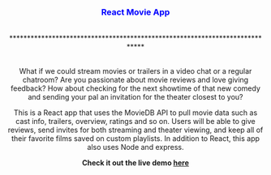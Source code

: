  <div class="wrapper" style="text-align:center;">
  <h3 style="color:blue;">React Movie App</h3>
  <br/>
  ****************************************************************************
  <br/>
  <br/>
  <p>What if we could stream movies or trailers in a video chat or a regular chatroom? Are you passionate about movie reviews and love giving feedback? How about checking for the next showtime of that new comedy and sending your pal an invitation for the theater closest to you?</p> 

  <p>This is a React app that uses the MovieDB API to pull movie data such as cast info, trailers, overview, ratings and so on. Users will be able to give reviews, send invites for both streaming and theater viewing, and keep all of their favorite films saved on custom playlists. In addition to React, this app also uses Node and express.</p>

  <b>Check it out the live demo <a href="https://the-reel.herokuapp.com/" >here</a></b>
</div>
